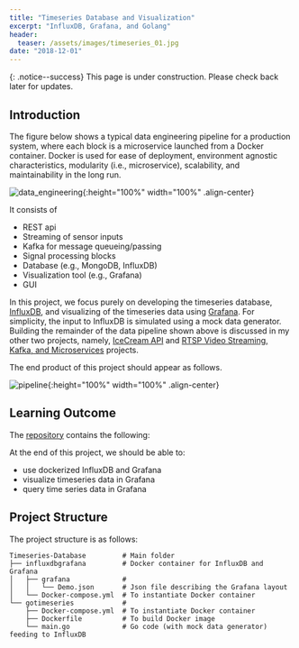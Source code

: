 ```yaml
---
title: "Timeseries Database and Visualization"
excerpt: "InfluxDB, Grafana, and Golang"
header:
  teaser: /assets/images/timeseries_01.jpg
date: "2018-12-01"   
---
```


{: .notice--success}
This page is under construction. Please check back later for updates.

## Introduction

The figure below shows a typical data engineering pipeline for a production system, where each block is a microservice launched from a Docker container. Docker is used for ease of deployment, environment agnostic characteristics, modularity (i.e., microservice), scalability, and maintainability in the long run.

![data_engineering](/assets/images/data_engineering_01.jpg){:height="100%" width="100%" .align-center}

It consists of

+ REST api
+ Streaming of sensor inputs
+ Kafka for message queueing/passing
+ Signal processing blocks
+ Database (e.g., MongoDB, InfluxDB)
+ Visualization tool (e.g., Grafana)
+ GUI

In this project, we focus purely on developing the timeseries database, [InfluxDB](https://www.influxdata.com/), and visualizing of the timeseries data using [Grafana](https://grafana.com/). For simplicity, the input to InfluxDB is simulated using a mock data generator. Building the remainder of the data pipeline shown above is discussed in my other two projects, namely, [IceCream API](https://adaickalavan.github.io/portfolio/icecreamapi/) and [RTSP Video Streaming, Kafka, and Microservices](https://adaickalavan.github.io/portfolio/rtsp_video_streaming/) projects.

The end product of this project should appear as follows.

![pipeline](/assets/images/timeseries_01.jpg){:height="100%" width="100%" .align-center}

## Learning Outcome

The [repository](https://github.com/Adaickalavan/Timeseries-Database-and-Visualization) contains the following:

At the end of this project, we should be able to:
+ use dockerized InfluxDB and Grafana
+ visualize timeseries data in Grafana
+ query time series data in Grafana

## Project Structure

The project structure is as follows:

```text
Timeseries-Database         # Main folder
├── influxdbgrafana         # Docker container for InfluxDB and Grafana
│   ├── grafana             #
│   │   └── Demo.json       # Json file describing the Grafana layout
│   └── Docker-compose.yml  # To instantiate Docker container
└── gotimeseries            #
    ├── Docker-compose.yml  # To instantiate Docker container
    ├── Dockerfile          # To build Docker image
    └── main.go             # Go code (with mock data generator) feeding to InfluxDB
```